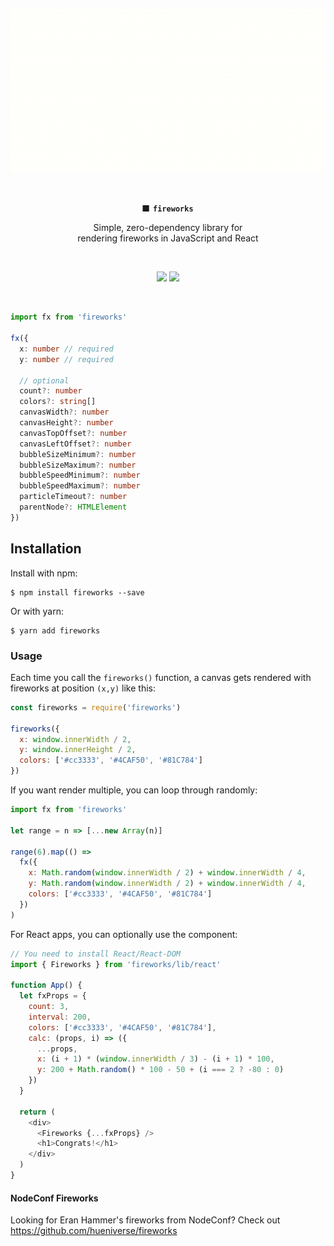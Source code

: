 ![Demo GIF of fireworks being rendered](./test/images/fireworks.gif)

<br/>
<p align="center">
  <strong><code>🎆 fireworks</code></strong>
</p>

<p align="center">
  Simple, zero-dependency library for<br/>
  rendering fireworks in JavaScript and React
</p>
<br/>

<p align="center">
  <a href="https://unpkg.com/fireworks@^2.2.7/lib/fireworks.js"><img src="https://img.badgesize.io/https://unpkg.com/fireworks@^2.2.7/lib/fireworks.js?compression=gzip&amp;label=fireworks"></a>
  <a href="https://www.npmjs.com/package/fireworks"><img src="https://img.shields.io/npm/v/fireworks.svg?maxAge=3600&label=fireworks&colorB=007ec6"></a>
</p>
<br/>

```typescript
import fx from 'fireworks'

fx({
  x: number // required
  y: number // required

  // optional
  count?: number
  colors?: string[]
  canvasWidth?: number
  canvasHeight?: number
  canvasTopOffset?: number
  canvasLeftOffset?: number
  bubbleSizeMinimum?: number
  bubbleSizeMaximum?: number
  bubbleSpeedMinimum?: number
  bubbleSpeedMaximum?: number
  particleTimeout?: number
  parentNode?: HTMLElement
})
```

## Installation

Install with npm:

```
$ npm install fireworks --save
```

Or with yarn:

```
$ yarn add fireworks
```

### Usage

Each time you call the `fireworks()` function, a canvas gets rendered with fireworks at position `(x,y)` like this:

```javascript
const fireworks = require('fireworks')

fireworks({
  x: window.innerWidth / 2,
  y: window.innerHeight / 2,
  colors: ['#cc3333', '#4CAF50', '#81C784']
})
```

If you want render multiple, you can loop through randomly:

```javascript
import fx from 'fireworks'

let range = n => [...new Array(n)]

range(6).map(() =>
  fx({
    x: Math.random(window.innerWidth / 2) + window.innerWidth / 4,
    y: Math.random(window.innerWidth / 2) + window.innerWidth / 4,
    colors: ['#cc3333', '#4CAF50', '#81C784']
  })
)
```

For React apps, you can optionally use the component:

```javascript
// You need to install React/React-DOM
import { Fireworks } from 'fireworks/lib/react'

function App() {
  let fxProps = {
    count: 3,
    interval: 200,
    colors: ['#cc3333', '#4CAF50', '#81C784'],
    calc: (props, i) => ({
      ...props,
      x: (i + 1) * (window.innerWidth / 3) - (i + 1) * 100,
      y: 200 + Math.random() * 100 - 50 + (i === 2 ? -80 : 0)
    })
  }

  return (
    <div>
      <Fireworks {...fxProps} />
      <h1>Congrats!</h1>
    </div>
  )
}
```

#### NodeConf Fireworks

Looking for Eran Hammer's fireworks from NodeConf? Check out https://github.com/hueniverse/fireworks
